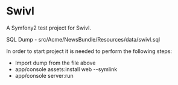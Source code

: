 Swivl
=====

A Symfony2 test project for Swivl.

SQL Dump - src/Acme/NewsBundle/Resources/data/swivl.sql

In order to start project it is needed to perform the following steps:
- Import dump from the file above
- app/console assets:install web --symlink
- app/console server:run